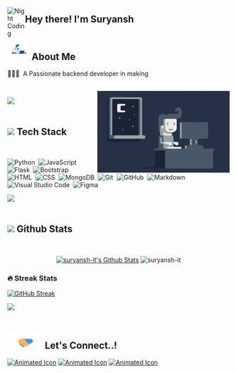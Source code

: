 <!-- ![Snake animation](https://github.com/suryansh-it/suryansh-it/blob/main/github/workflows/snake.yml)-->

<img alt="Night Coding" src="./assets/Hand%20Wave.gif" width='40' align="left"/><h2>Hey there! I'm Suryansh</h2>

<!-- ## 👋 &nbsp;Hey there! I'm SURYANSH -->

## <picture><img src = "https://github.com/suryansh-it/suryansh-it/blob/main/assets/Animation%20-%201720768634251.gif" width = 50px></picture> <b> About Me </b>



👨🏻‍💻 &nbsp;A Passionate backend developer in making




<br>

<img alt="Night Coding" src="https://raw.githubusercontent.com/AVS1508/AVS1508/master/assets/Night-Coding.gif" align="right"/>

<img src="https://user-images.githubusercontent.com/73097560/115834477-dbab4500-a447-11eb-908a-139a6edaec5c.gif"><br><br>

## <img src="https://media2.giphy.com/media/QssGEmpkyEOhBCb7e1/giphy.gif?cid=ecf05e47a0n3gi1bfqntqmob8g9aid1oyj2wr3ds3mg700bl&rid=giphy.gif" width ="25"><b>  Tech Stack </b>
<br>


![Python](https://img.shields.io/badge/-Python-05122A?style=flat&logo=python)&nbsp;
![JavaScript](https://img.shields.io/badge/-JavaScript-05122A?style=flat&logo=javascript)&nbsp;
![Flask](https://img.shields.io/badge/-Flask-05122A?style=flat&logo=flask)&nbsp;
![Bootstrap](https://img.shields.io/badge/-Bootstrap-05122A?style=flat&logo=bootstrap&logoColor=563D7C)\
![HTML](https://img.shields.io/badge/-HTML-05122A?style=flat&logo=HTML5)&nbsp;
![CSS](https://img.shields.io/badge/-CSS-05122A?style=flat&logo=CSS3&logoColor=1572B6)&nbsp;
![MongoDB](https://img.shields.io/badge/-MongoDB-05122A?style=flat&logo=mongodb)&nbsp;
![Git](https://img.shields.io/badge/-Git-05122A?style=flat&logo=git)&nbsp;
![GitHub](https://img.shields.io/badge/-GitHub-05122A?style=flat&logo=github)&nbsp;
![Markdown](https://img.shields.io/badge/-Markdown-05122A?style=flat&logo=markdown)\
![Visual Studio Code](https://img.shields.io/badge/-Visual%20Studio%20Code-05122A?style=flat&logo=visual-studio-code&logoColor=007ACC)&nbsp;
![Figma](https://img.shields.io/badge/-Figma-05122A?style=flat&logo=figma&logoColor=F24E1E)&nbsp;


<img src="https://user-images.githubusercontent.com/73097560/115834477-dbab4500-a447-11eb-908a-139a6edaec5c.gif"><br><br>

## <img src="https://media.giphy.com/media/iY8CRBdQXODJSCERIr/giphy.gif" width="35"><b> Github Stats </b>
<br>
<p align="center">
    <a href="https://github.com/suryansh-it/github-readme-stats">
	    <img alt="suryansh-it's Github Stats" src="https://github-readme-stats.vercel.app/api?username=suryansh-it&show_icons=true&count_private=true&locale=en&theme=tokyonight&layout=compact" height="230px"/></a>
	  <img src="https://github-readme-stats.vercel.app/api/top-langs/?username=suryansh-it&langs_count=10&show_icons=true&locale=en&theme=tokyonight" alt="suryansh-it" height="230px"/>
</p>

### 🔥 Streak Stats

[![GitHub Streak](https://github-readme-streak-stats.herokuapp.com/?user=suryansh-it&theme=dark)](https://git.io/streak-stats)

<img src="https://user-images.githubusercontent.com/73097560/115834477-dbab4500-a447-11eb-908a-139a6edaec5c.gif"><br><br>

## <img src="https://github.com/0xAbdulKhalid/0xAbdulKhalid/raw/main/assets/mdImages/handshake.gif" width ="80"><b style=" margin-bottom: 100px;"> Let's Connect..! </b>
<p align="center">

<a href="https://www.linkedin.com/in/suryansharma"> <img src="https://img.icons8.com/?size=100&id=13930&format=png&color=000000" width="40" height="40" alt="Animated Icon"/></a>
<a href="mailto:suryansharma09@gmail.com"><img src="https://img.icons8.com/?size=100&id=37246&format=png&color=000000"  width="40" height="40" alt="Animated Icon"/></a>
<a href="https://instagram.com/_suryansharma_"><img src="https://img.icons8.com/?size=100&id=Xy10Jcu1L2Su&format=png&color=000000" width="40" height="40" alt="Animated Icon
"/></a>

</p>


